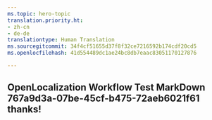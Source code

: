 ```yaml
---
ms.topic: hero-topic
translation.priority.ht:
- zh-cn
- de-de
translationtype: Human Translation
ms.sourcegitcommit: 34f4cf51655d37f8f32ce7216592b174cdf20cd5
ms.openlocfilehash: 41d554489dc1ae24bc8db7eaac83051170127876

---
```

## OpenLocalization Workflow Test MarkDown 767a9d3a-07be-45cf-b475-72aeb6021f61 thanks!



<!--HONumber=Aug16_HO4-->


